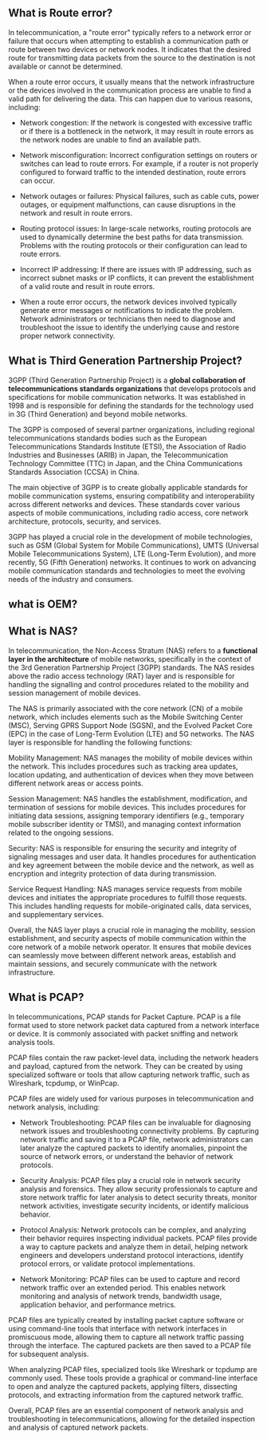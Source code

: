 ## What is Route error?

In telecommunication, a "route error" typically refers to a network error or failure that occurs when attempting to establish a communication path or route between two devices or network nodes. It indicates that the desired route for transmitting data packets from the source to the destination is not available or cannot be determined.

When a route error occurs, it usually means that the network infrastructure or the devices involved in the communication process are unable to find a valid path for delivering the data. This can happen due to various reasons, including:

* Network congestion: If the network is congested with excessive traffic or if there is a bottleneck in the network, it may result in route errors as the network nodes are unable to find an available path.

* Network misconfiguration: Incorrect configuration settings on routers or switches can lead to route errors. For example, if a router is not properly configured to forward traffic to the intended destination, route errors can occur.

* Network outages or failures: Physical failures, such as cable cuts, power outages, or equipment malfunctions, can cause disruptions in the network and result in route errors.

* Routing protocol issues: In large-scale networks, routing protocols are used to dynamically determine the best paths for data transmission. Problems with the routing protocols or their configuration can lead to route errors.

* Incorrect IP addressing: If there are issues with IP addressing, such as incorrect subnet masks or IP conflicts, it can prevent the establishment of a valid route and result in route errors.

* When a route error occurs, the network devices involved typically generate error messages or notifications to indicate the problem. Network administrators or technicians then need to diagnose and troubleshoot the issue to identify the underlying cause and restore proper network connectivity.



## What is Third Generation Partnership Project?

3GPP (Third Generation Partnership Project) is a **global collaboration of telecommunications standards organizations** that develops protocols and specifications for mobile communication networks. It was established in 1998 and is responsible for defining the standards for the technology used in 3G (Third Generation) and beyond mobile networks.

The 3GPP is composed of several partner organizations, including regional telecommunications standards bodies such as the European Telecommunications Standards Institute (ETSI), the Association of Radio Industries and Businesses (ARIB) in Japan, the Telecommunication Technology Committee (TTC) in Japan, and the China Communications Standards Association (CCSA) in China.

The main objective of 3GPP is to create globally applicable standards for mobile communication systems, ensuring compatibility and interoperability across different networks and devices. These standards cover various aspects of mobile communications, including radio access, core network architecture, protocols, security, and services.

3GPP has played a crucial role in the development of mobile technologies, such as GSM (Global System for Mobile Communications), UMTS (Universal Mobile Telecommunications System), LTE (Long-Term Evolution), and more recently, 5G (Fifth Generation) networks. It continues to work on advancing mobile communication standards and technologies to meet the evolving needs of the industry and consumers.
## what is OEM?

## What is NAS?
In telecommunication, the Non-Access Stratum (NAS) refers to a **functional layer in the architecture** of mobile networks, specifically in the context of the 3rd Generation Partnership Project (3GPP) standards. The NAS resides above the radio access technology (RAT) layer and is responsible for handling the signalling and control procedures related to the mobility and session management of mobile devices.

The NAS is primarily associated with the core network (CN) of a mobile network, which includes elements such as the Mobile Switching Center (MSC), Serving GPRS Support Node (SGSN), and the Evolved Packet Core (EPC) in the case of Long-Term Evolution (LTE) and 5G networks. The NAS layer is responsible for handling the following functions:

Mobility Management: NAS manages the mobility of mobile devices within the network. This includes procedures such as tracking area updates, location updating, and authentication of devices when they move between different network areas or access points.

Session Management: NAS handles the establishment, modification, and termination of sessions for mobile devices. This includes procedures for initiating data sessions, assigning temporary identifiers (e.g., temporary mobile subscriber identity or TMSI), and managing context information related to the ongoing sessions.

Security: NAS is responsible for ensuring the security and integrity of signaling messages and user data. It handles procedures for authentication and key agreement between the mobile device and the network, as well as encryption and integrity protection of data during transmission.

Service Request Handling: NAS manages service requests from mobile devices and initiates the appropriate procedures to fulfill those requests. This includes handling requests for mobile-originated calls, data services, and supplementary services.

Overall, the NAS layer plays a crucial role in managing the mobility, session establishment, and security aspects of mobile communication within the core network of a mobile network operator. It ensures that mobile devices can seamlessly move between different network areas, establish and maintain sessions, and securely communicate with the network infrastructure.

## What is PCAP?
In telecommunications, PCAP stands for Packet Capture. PCAP is a file format used to store network packet data captured from a network interface or device. It is commonly associated with packet sniffing and network analysis tools.

PCAP files contain the raw packet-level data, including the network headers and payload, captured from the network. They can be created by using specialized software or tools that allow capturing network traffic, such as Wireshark, tcpdump, or WinPcap.

PCAP files are widely used for various purposes in telecommunication and network analysis, including:

* Network Troubleshooting: PCAP files can be invaluable for diagnosing network issues and troubleshooting connectivity problems. By capturing network traffic and saving it to a PCAP file, network administrators can later analyze the captured packets to identify anomalies, pinpoint the source of network errors, or understand the behavior of network protocols.

* Security Analysis: PCAP files play a crucial role in network security analysis and forensics. They allow security professionals to capture and store network traffic for later analysis to detect security threats, monitor network activities, investigate security incidents, or identify malicious behavior.

* Protocol Analysis: Network protocols can be complex, and analyzing their behavior requires inspecting individual packets. PCAP files provide a way to capture packets and analyze them in detail, helping network engineers and developers understand protocol interactions, identify protocol errors, or validate protocol implementations.

* Network Monitoring: PCAP files can be used to capture and record network traffic over an extended period. This enables network monitoring and analysis of network trends, bandwidth usage, application behavior, and performance metrics.

PCAP files are typically created by installing packet capture software or using command-line tools that interface with network interfaces in promiscuous mode, allowing them to capture all network traffic passing through the interface. The captured packets are then saved to a PCAP file for subsequent analysis.

When analyzing PCAP files, specialized tools like Wireshark or tcpdump are commonly used. These tools provide a graphical or command-line interface to open and analyze the captured packets, applying filters, dissecting protocols, and extracting information from the captured network traffic.

Overall, PCAP files are an essential component of network analysis and troubleshooting in telecommunications, allowing for the detailed inspection and analysis of captured network packets.
